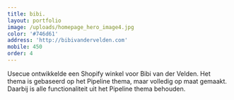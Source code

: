 ```yaml
---
title: bibi.
layout: portfolio
image: /uploads/homepage_hero_image4.jpg
color: '#746d61'
address: 'http://bibivandervelden.com'
mobile: 450
order: 4
---
```



Usecue ontwikkelde een Shopify winkel voor Bibi van der Velden. Het thema is gebaseerd op het Pipeline thema, maar volledig op maat gemaakt. Daarbij is alle functionaliteit uit het Pipeline thema behouden.